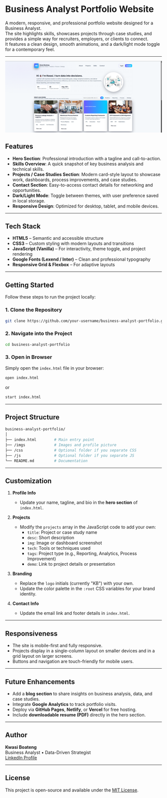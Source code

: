 # Business Analyst Portfolio Website

A modern, responsive, and professional portfolio website designed for a Business Analyst.  
The site highlights skills, showcases projects through case studies, and provides a simple way for recruiters, employers, or clients to connect.  
It features a clean design, smooth animations, and a dark/light mode toggle for a contemporary feel.

---

![Main Page](imgs/page_screenshort.png)


## Features

- **Hero Section**: Professional introduction with a tagline and call-to-action.
- **Skills Overview**: A quick snapshot of key business analysis and technical skills.
- **Projects / Case Studies Section**: Modern card-style layout to showcase work, dashboards, process improvements, and case studies.
- **Contact Section**: Easy-to-access contact details for networking and opportunities.
- **Dark/Light Mode**: Toggle between themes, with user preference saved in local storage.
- **Responsive Design**: Optimized for desktop, tablet, and mobile devices.

---

## Tech Stack

- **HTML5** – Semantic and accessible structure
- **CSS3** – Custom styling with modern layouts and transitions
- **JavaScript (Vanilla)** – For interactivity, theme toggle, and project rendering
- **Google Fonts (Lexend / Inter)** – Clean and professional typography
- **Responsive Grid & Flexbox** – For adaptive layouts

---

## Getting Started

Follow these steps to run the project locally:

### 1. Clone the Repository
```bash
git clone https://github.com/your-username/business-analyst-portfolio.git
```

### 2. Navigate into the Project
```bash
cd business-analyst-portfolio
```

### 3. Open in Browser
Simply open the `index.html` file in your browser:
```bash
open index.html
```
or  
```bash
start index.html
```

---

## Project Structure

```bash
business-analyst-portfolio/
│
├── index.html        # Main entry point
├── /imgs             # Images and profile picture
├── /css              # Optional folder if you separate CSS
├── /js               # Optional folder if you separate JS
└── README.md         # Documentation
```

---

## Customization

1. **Profile Info**  
   - Update your name, tagline, and bio in the **hero section** of `index.html`.

2. **Projects**  
   - Modify the `projects` array in the JavaScript code to add your own:
     - `title`: Project or case study name  
     - `desc`: Short description  
     - `img`: Image or dashboard screenshot  
     - `tech`: Tools or techniques used  
     - `tags`: Project type (e.g., Reporting, Analytics, Process Improvement)  
     - `demo`: Link to project details or presentation  

3. **Branding**  
   - Replace the `logo` initials (currently "KB") with your own.
   - Update the color palette in the `:root` CSS variables for your brand identity.

4. **Contact Info**  
   - Update the email link and footer details in `index.html`.

---

## Responsiveness

- The site is mobile-first and fully responsive.  
- Projects display in a single-column layout on smaller devices and in a grid layout on larger screens.  
- Buttons and navigation are touch-friendly for mobile users.

---

## Future Enhancements

- Add a **blog section** to share insights on business analysis, data, and case studies.
- Integrate **Google Analytics** to track portfolio visits.
- Deploy via **GitHub Pages**, **Netlify**, or **Vercel** for free hosting.
- Include **downloadable resume (PDF)** directly in the hero section.

---

## Author

**Kwasi Boateng**  
Business Analyst • Data-Driven Strategist   
[LinkedIn Profile](https://linkedin.com/)  

---

## License

This project is open-source and available under the [MIT License](LICENSE).
